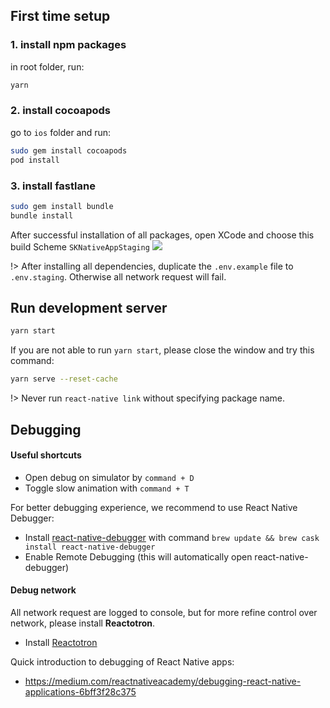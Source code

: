 ## First time setup

### 1. install npm packages
in root folder, run:
```bash
yarn
```

### 2. install cocoapods
go to `ios` folder and run:
```bash
sudo gem install cocoapods
pod install
```

### 3. install fastlane
```bash
sudo gem install bundle
bundle install
```

After successful installation of all packages, open XCode and choose this build Scheme `SKNativeAppStaging`
![](https://cl.ly/0b1B3w3a3n2h/Screen%20Shot%202017-10-12%20at%205.35.03%20PM.png)


!> After installing all dependencies, duplicate the `.env.example` file to `.env.staging`. Otherwise all network request will fail.

## Run development server

```bash
yarn start
```

If you are not able to run `yarn start`, please close the window and try this command:

```bash
yarn serve --reset-cache
```

!> Never run `react-native link` without specifying package name.

## Debugging

#### Useful shortcuts
* Open debug on simulator by `command + D`
* Toggle slow animation with `command + T`

For better debugging experience, we recommend to use React Native Debugger:
* Install [react-native-debugger](https://github.com/jhen0409/react-native-debugger) with command `brew update && brew cask install react-native-debugger`
* Enable Remote Debugging (this will automatically open react-native-debugger)

#### Debug network
All network request are logged to console, but for more refine control over network, please install **Reactotron**.
* Install [Reactotron](https://github.com/infinitered/reactotron)

Quick introduction to debugging of React Native apps:
* https://medium.com/reactnativeacademy/debugging-react-native-applications-6bff3f28c375
